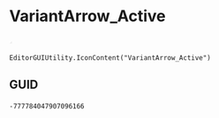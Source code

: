 # VariantArrow_Active
![](/img/VariantArrow_Active.png)

``` CSharp
EditorGUIUtility.IconContent("VariantArrow_Active")
```
## GUID
```
-777784047907096166
```
